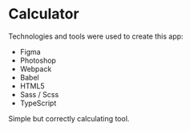 # Calculator

Technologies and tools were used to create this app:

- Figma
- Photoshop
- Webpack
- Babel
- HTML5
- Sass / Scss
- TypeScript

Simple but correctly calculating tool.
